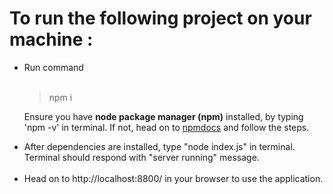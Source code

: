 <h1>To run the following project on your machine :</h1>

<ul>

<li> Run command  </li> <br>

> npm i 

Ensure you have **node package manager (npm)** installed, by typing 'npm -v' in terminal. If not, head on to [npmdocs](https://docs.npmjs.com/downloading-and-installing-node-js-and-npm)  and follow the steps.

<li>After dependencies are installed, type "node index.js" in terminal. Terminal should respond with "server running" message.</li>	<br>
<li>Head on to http://localhost:8800/ in your browser to use the application. </li>
</ul>
